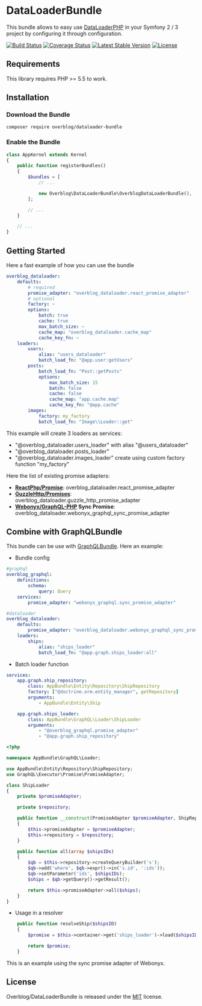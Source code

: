 # DataLoaderBundle

This bundle allows to easy use  [DataLoaderPHP](https://github.com/overblog/dataloader-php)
in your Symfony 2 / 3 project by  configuring it through configuration.

[![Build Status](https://travis-ci.org/overblog/dataloader-bundle.svg?branch=master)](https://travis-ci.org/overblog/dataloader-bundle)
[![Coverage Status](https://coveralls.io/repos/github/overblog/dataloader-bundle/badge.svg?branch=master)](https://coveralls.io/github/overblog/dataloader-bundle?branch=master)
[![Latest Stable Version](https://poser.pugx.org/overblog/dataloader-bundle/version)](https://packagist.org/packages/overblog/dataloader-bundle)
[![License](https://poser.pugx.org/overblog/dataloader-bundle/license)](https://packagist.org/packages/overblog/dataloader-bundle)

## Requirements

This library requires PHP >= 5.5 to work.

## Installation

### Download the Bundle

```
composer require overblog/dataloader-bundle
```

### Enable the Bundle

```php
class AppKernel extends Kernel
{
    public function registerBundles()
    {
        $bundles = [
            // ...

            new Overblog\DataLoaderBundle\OverblogDataLoaderBundle(),
        ];

        // ...
    }

    // ...
}
```

## Getting Started

Here a fast example of how you can use the bundle

```yaml
overblog_dataloader:
    defaults:
        # required
        promise_adapter: "overblog_dataloader.react_promise_adapter"
        # optional
        factory: ~
        options:
            batch: true
            cache: true
            max_batch_size: ~
            cache_map: "overblog_dataloader.cache_map"
            cache_key_fn: ~
    loaders:
        users:
            alias: "users_dataloader"
            batch_load_fn: "@app.user:getUsers"
        posts: 
            batch_load_fn: "Post::getPosts"
            options:
                max_batch_size: 15
                batch: false
                cache: false
                cache_map: "app.cache.map"
                cache_key_fn: "@app.cache"
        images:
            factory: my_factory
            batch_load_fn: "Image\\Loader::get"
```

This example will create 3 loaders as services:
- "@overblog_dataloader.users_loader" with alias "@users_dataloader"
- "@overblog_dataloader.posts_loader"
- "@overblog_dataloader.images_loader" create using custom factory function "my_factory"

Here the list of existing promise adapters:

* **[ReactPhp/Promise](https://github.com/reactphp/promise)**: overblog_dataloader.react_promise_adapter
* **[GuzzleHttp/Promises](https://github.com/guzzle/promises)**: overblog_dataloader.guzzle_http_promise_adapter
* **[Webonyx/GraphQL-PHP](https://github.com/webonyx/graphql-php) Sync Promise**: overblog_dataloader.webonyx_graphql_sync_promise_adapter

## Combine with GraphQLBundle

This bundle can be use with [GraphQLBundle](https://github.com/overblog/GraphQLBundle).
Here an example:

* Bundle config

```yaml
#graphql
overblog_graphql:
    definitions:
        schema:
            query: Query
    services:
        promise_adapter: "webonyx_graphql.sync_promise_adapter"

#dataloader
overblog_dataloader:
    defaults:
        promise_adapter: "overblog_dataloader.webonyx_graphql_sync_promise_adapter"
    loaders:
        ships:
            alias: "ships_loader"
            batch_load_fn: "@app.graph.ships_loader:all"
```

* Batch loader function

```yaml
services:
    app.graph.ship_repository:
        class: AppBundle\Entity\Repository\ShipRepository
        factory: ["@doctrine.orm.entity_manager", getRepository]
        arguments:
            - AppBundle\Entity\Ship

    app.graph.ships_loader:
        class: AppBundle\GraphQL\Loader\ShipLoader
        arguments:
            - "@overblog_graphql.promise_adapter"
            - "@app.graph.ship_repository"
```

```php
<?php

namespace AppBundle\GraphQL\Loader;

use AppBundle\Entity\Repository\ShipRepository;
use GraphQL\Executor\Promise\PromiseAdapter;

class ShipLoader
{
    private $promiseAdapter;

    private $repository;

    public function __construct(PromiseAdapter $promiseAdapter, ShipRepository $repository)
    {
        $this->promiseAdapter = $promiseAdapter;
        $this->repository = $repository;
    }

    public function all(array $shipsIDs)
    {
        $qb = $this->repository->createQueryBuilder('s');
        $qb->add('where', $qb->expr()->in('s.id', ':ids'));
        $qb->setParameter('ids', $shipsIDs);
        $ships = $qb->getQuery()->getResult();

        return $this->promiseAdapter->all($ships);
    }
}
```

* Usage in a resolver

```php
    public function resolveShip($shipsID)
    {
        $promise = $this->container->get('ships_loader')->load($shipsID);

        return $promise;
    }
```

This is an example using the sync promise adapter of Webonyx.

## License

Overblog/DataLoaderBundle is released under the [MIT](https://github.com/overblog/dataloader-bundle/blob/master/LICENSE) license.
